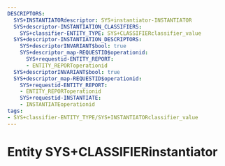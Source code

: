 ```yaml
---
DESCRIPTORS:
  SYS+INSTANTIATORdescriptor: SYS+instantiator-INSTANTIATOR
  SYS+descriptor-INSTANTIATION_CLASSIFIERS:
    SYS+classifier-ENTITY_TYPE: SYS+CLASSIFIERclassifier_value
  SYS+descriptor-INSTANTIATION_DESCRIPTORS:
    SYS+descriptorINVARIANT$bool: true
    SYS+descriptor_map-REQUESTID$operationid:
      SYS+requestid-ENTITY_REPORT:
      - ENTITY_REPORToperationid
  SYS+descriptorINVARIANT$bool: true
  SYS+descriptor_map-REQUESTID$operationid:
    SYS+requestid-ENTITY_REPORT:
    - ENTITY_REPORToperationid
    SYS+requestid-INSTANTIATE:
    - INSTANTIATEoperationid
tags:
- SYS+classifier-ENTITY_TYPE/SYS+INSTANTIATORclassifier_value
---
```

# Entity SYS+CLASSIFIERinstantiator

